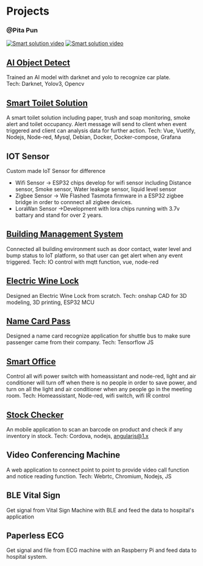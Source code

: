 # Projects

### @Pita Pun
[![Smart solution video](https://img.shields.io/twitter/url?label=LinkedIn&logo=LinkedIn&style=social&url=https%3A%2F%2Fwww.linkedin.com%2Fin%2Fpita-pun-27924966b%2F)](https://www.linkedin.com/in/pita-pun-27924966/)
[![Smart solution video](https://img.shields.io/twitter/url?label=WhatsApp&logo=WhatsApp&style=social&url=https%3A%2F%2Fapi.whatsapp.com%2Fsend%3Fphone%3D93866086%26text%3DPlease%2520Find%2520Me%2520if%2520You%2520Need)](https://wa.me/+85293866086?text=Hi%20Mr%20Pun)

## [AI Object Detect](AI%20Object%20Detect/README.md)
Trained an AI model with darknet and yolo to recognize car plate.  
Tech: Darknet, Yolov3, Opencv

## [Smart Toilet Solution](Smart%20Toilet%20Solution/README.md)

A smart toilet solution including paper, trush and soap monitoring, smoke alert and toilet occupancy. 
Alert message will send to client when event triggered and client can analysis data for further action.
Tech: Vue, Vuetify, Nodejs, Node-red, Mysql, Debian, Docker, Docker-compose, Grafana

## IOT Sensor
Custom made IoT Sensor for difference 
- Wifi Sensor -> ESP32 chips develop for wifi sensor including Distance sensor, Smoke sensor, Water leakage sensor, liquid level sensor
- Zigbee Sensor -> We Flashed Tasmota firmware in a ESP32 zigbee bridge in order to connnect all zigbee devices.
- LoraWan Sensor ->Development with lora chips running with 3.7v battary and stand for over 2 years.

## [Building Management System](Building%20Management%20System/README.md)
Connected all building environment such as door contact, water level and bump status to IoT platform, so that user can get alert when any event triggered.
Tech: IO control with mqtt function, vue, node-red

## [Electric Wine Lock](Electric%20Wine%20Lock/README.md)
Designed an Electric Wine Lock from scratch.
Tech: onshap CAD for 3D modeling, 3D printing, ESP32 MCU

## [Name Card Pass](Name%20Card%20Pass/README.md)
Designed a name card recognize application for shuttle bus to make sure passenger came from their company.
Tech: Tensorflow JS 

## [Smart Office](Smart%20Office/README.md)
Control all wifi power switch with homeassistant and node-red, light and air conditioner will turn off when there is no people in order to save power, and turn on all the light and air conditioner when any people go in the meeting room. 
Tech: Homeassistant, Node-red, wifi switch, wifi IR control

## [Stock Checker](Stock%20Checker/README.md)
An mobile application to scan an barcode on product and check if any inventory in stock.
Tech: Cordova, nodejs, angularjs@1.x

## Video Conferencing Machine
A web application to connect point to point to provide video call function and notice reading function.
Tech: Webrtc, Chromium, Nodejs, JS

## BLE Vital Sign
Get signal from Vital Sign Machine with BLE and feed the data to hospital's application

## Paperless ECG
Get signal and file from ECG machine with an Raspberry Pi and feed data to hospital system.

